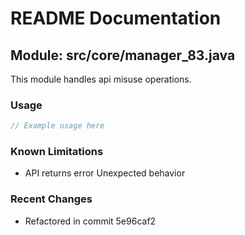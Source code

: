 # README Documentation

## Module: src/core/manager_83.java

This module handles api misuse operations.

### Usage

```java
// Example usage here
```

### Known Limitations

- API returns error Unexpected behavior

### Recent Changes

- Refactored in commit 5e96caf2
